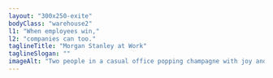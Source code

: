 ```yaml
---
layout: "300x250-exite"
bodyClass: "warehouse2"
l1: "When employees win,"
l2: "companies can too."
taglineTitle: "Morgan Stanley at Work"
taglineSlogan: ""
imageAlt: "Two people in a casual office popping champagne with joy and excitement."
---
```

